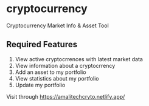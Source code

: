 # cryptocurrency
Cryptocurrency Market Info &amp; Asset Tool

## Required Features

1. View active cryptocrrences with latest market data
2. View information about a cryptocrrency
3. Add an asset to my portfolio
4. View statistics about my portfolio
5. Update my portfolio

Visit through https://amalitechcryto.netlify.app/
